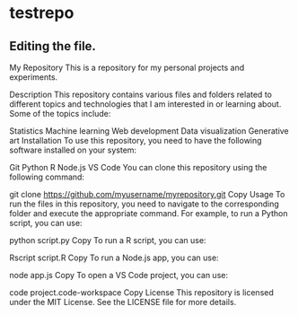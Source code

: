 # testrepo
## Editing the file.
My Repository
This is a repository for my personal projects and experiments.

Description
This repository contains various files and folders related to different topics and technologies that I am interested in or learning about. Some of the topics include:

Statistics
Machine learning
Web development
Data visualization
Generative art
Installation
To use this repository, you need to have the following software installed on your system:

Git
Python
R
Node.js
VS Code
You can clone this repository using the following command:

git clone https://github.com/myusername/myrepository.git
Copy
Usage
To run the files in this repository, you need to navigate to the corresponding folder and execute the appropriate command. For example, to run a Python script, you can use:

python script.py
Copy
To run a R script, you can use:

Rscript script.R
Copy
To run a Node.js app, you can use:

node app.js
Copy
To open a VS Code project, you can use:

code project.code-workspace
Copy
License
This repository is licensed under the MIT License. See the LICENSE file for more details.
